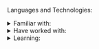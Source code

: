 Languages and Technologies:
<details>
  <summary>Familiar with:</summary>
  <ul>
    <li>Java</li>
    <li>Python3</li>
    <li>Git</li>
    <li>GitHub</li>
  </ul>
</details>
<details>
  <summary>Have worked with:</summary>
  <ul>
    <li>JavaScript</li>
    <li>Kotlin</li>
    <li>Groovy</li>
    <li>Ruby</li>
    <li>Haskell</li>
    <li>Clojure</li>
    <li>Lua</li>
    <li>Maven</li>
    <li>Paver</li>
    <li>PostgreSQL</li>
    <li>Oracle DB</li>
  </ul>
</details>
<details>
  <summary>Learning:</summary>
<ul>
  <li>Rust</li>
  <li>Julia</li>
</ul>
</details>
